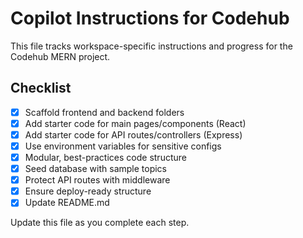 # Copilot Instructions for Codehub

This file tracks workspace-specific instructions and progress for the Codehub MERN project.

## Checklist

- [x] Scaffold frontend and backend folders
- [x] Add starter code for main pages/components (React)
- [x] Add starter code for API routes/controllers (Express)
- [x] Use environment variables for sensitive configs
- [x] Modular, best-practices code structure
- [x] Seed database with sample topics
- [x] Protect API routes with middleware
- [x] Ensure deploy-ready structure
- [x] Update README.md

Update this file as you complete each step.
